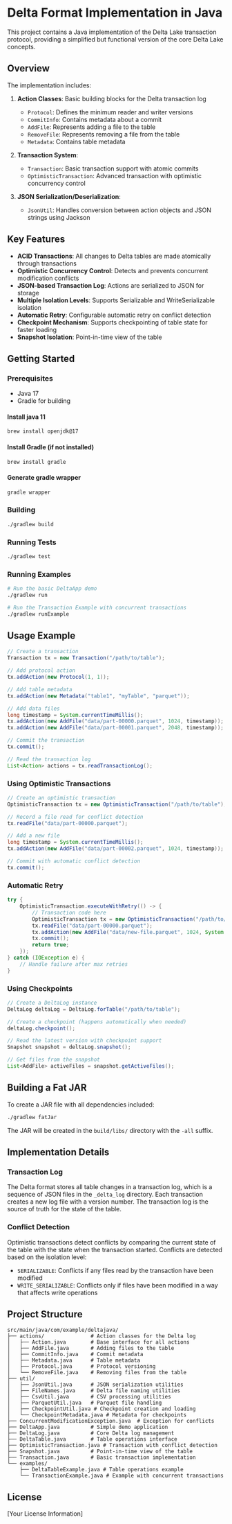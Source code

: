 # Delta Format Implementation in Java

This project contains a Java implementation of the Delta Lake transaction protocol, providing a simplified but functional version of the core Delta Lake concepts.

## Overview

The implementation includes:

1. **Action Classes**: Basic building blocks for the Delta transaction log
   - `Protocol`: Defines the minimum reader and writer versions
   - `CommitInfo`: Contains metadata about a commit
   - `AddFile`: Represents adding a file to the table
   - `RemoveFile`: Represents removing a file from the table
   - `Metadata`: Contains table metadata

2. **Transaction System**:
   - `Transaction`: Basic transaction support with atomic commits
   - `OptimisticTransaction`: Advanced transaction with optimistic concurrency control

3. **JSON Serialization/Deserialization**:
   - `JsonUtil`: Handles conversion between action objects and JSON strings using Jackson

## Key Features

- **ACID Transactions**: All changes to Delta tables are made atomically through transactions
- **Optimistic Concurrency Control**: Detects and prevents concurrent modification conflicts
- **JSON-based Transaction Log**: Actions are serialized to JSON for storage
- **Multiple Isolation Levels**: Supports Serializable and WriteSerializable isolation
- **Automatic Retry**: Configurable automatic retry on conflict detection
- **Checkpoint Mechanism**: Supports checkpointing of table state for faster loading
- **Snapshot Isolation**: Point-in-time view of the table

## Getting Started

### Prerequisites

- Java 17
- Gradle for building

#### Install java 11
   ```bash
   brew install openjdk@17
   ```

#### Install Gradle (if not installed)
   ```bash 
   brew install gradle
   ```
   
#### Generate gradle wrapper
   ```bash 
   gradle wrapper
   ``` 

### Building

```bash
./gradlew build
```

### Running Tests

```bash
./gradlew test
```

### Running Examples

```bash
# Run the basic DeltaApp demo
./gradlew run

# Run the Transaction Example with concurrent transactions
./gradlew runExample
```

## Usage Example

```java
// Create a transaction
Transaction tx = new Transaction("/path/to/table");

// Add protocol action
tx.addAction(new Protocol(1, 1));

// Add table metadata
tx.addAction(new Metadata("table1", "myTable", "parquet"));

// Add data files
long timestamp = System.currentTimeMillis();
tx.addAction(new AddFile("data/part-00000.parquet", 1024, timestamp));
tx.addAction(new AddFile("data/part-00001.parquet", 2048, timestamp));

// Commit the transaction
tx.commit();

// Read the transaction log
List<Action> actions = tx.readTransactionLog();
```

### Using Optimistic Transactions

```java
// Create an optimistic transaction
OptimisticTransaction tx = new OptimisticTransaction("/path/to/table");

// Record a file read for conflict detection
tx.readFile("data/part-00000.parquet");

// Add a new file
long timestamp = System.currentTimeMillis();
tx.addAction(new AddFile("data/part-00002.parquet", 1024, timestamp));

// Commit with automatic conflict detection
tx.commit();
```

### Automatic Retry

```java
try {
    OptimisticTransaction.executeWithRetry(() -> {
        // Transaction code here
        OptimisticTransaction tx = new OptimisticTransaction("/path/to/table");
        tx.readFile("data/part-00000.parquet");
        tx.addAction(new AddFile("data/new-file.parquet", 1024, System.currentTimeMillis()));
        tx.commit();
        return true;
    });
} catch (IOException e) {
    // Handle failure after max retries
}
```

### Using Checkpoints

```java
// Create a DeltaLog instance
DeltaLog deltaLog = DeltaLog.forTable("/path/to/table");

// Create a checkpoint (happens automatically when needed)
deltaLog.checkpoint();

// Read the latest version with checkpoint support
Snapshot snapshot = deltaLog.snapshot();

// Get files from the snapshot
List<AddFile> activeFiles = snapshot.getActiveFiles();
```

## Building a Fat JAR

To create a JAR file with all dependencies included:

```bash
./gradlew fatJar
```

The JAR will be created in the `build/libs/` directory with the `-all` suffix.

## Implementation Details

### Transaction Log

The Delta format stores all table changes in a transaction log, which is a sequence of JSON files in the `_delta_log` directory. Each transaction creates a new log file with a version number. The transaction log is the source of truth for the state of the table.

### Conflict Detection

Optimistic transactions detect conflicts by comparing the current state of the table with the state when the transaction started. Conflicts are detected based on the isolation level:

- `SERIALIZABLE`: Conflicts if any files read by the transaction have been modified
- `WRITE_SERIALIZABLE`: Conflicts only if files have been modified in a way that affects write operations

## Project Structure

```
src/main/java/com/example/deltajava/
├── actions/               # Action classes for the Delta log
│   ├── Action.java        # Base interface for all actions
│   ├── AddFile.java       # Adding files to the table
│   ├── CommitInfo.java    # Commit metadata
│   ├── Metadata.java      # Table metadata
│   ├── Protocol.java      # Protocol versioning 
│   └── RemoveFile.java    # Removing files from the table
├── util/
│   ├── JsonUtil.java      # JSON serialization utilities
│   ├── FileNames.java     # Delta file naming utilities
│   ├── CsvUtil.java       # CSV processing utilities
│   ├── ParquetUtil.java   # Parquet file handling
│   ├── CheckpointUtil.java # Checkpoint creation and loading
│   └── CheckpointMetadata.java # Metadata for checkpoints
├── ConcurrentModificationException.java  # Exception for conflicts
├── DeltaApp.java          # Simple demo application
├── DeltaLog.java          # Core Delta log management
├── DeltaTable.java        # Table operations interface
├── OptimisticTransaction.java # Transaction with conflict detection 
├── Snapshot.java          # Point-in-time view of the table
├── Transaction.java       # Basic transaction implementation
└── examples/
    ├── DeltaTableExample.java # Table operations example
    └── TransactionExample.java # Example with concurrent transactions
```

## License

[Your License Information] 